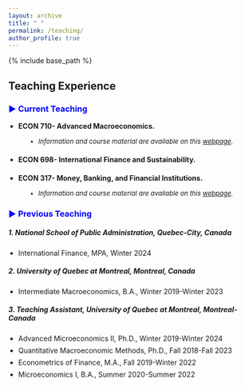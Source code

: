 ```yaml
---
layout: archive
title: " "
permalink: /teaching/
author_profile: true
---
```


{% include base_path %}
## Teaching Experience
### <span style="color:blue;"> ▶ Current Teaching </span>
<ul style="padding-left: 20px; list-style-type: disc;">
  <li style="margin-bottom: 1px; font-size: 14px;"> 
    <strong> ECON 710- Advanced Macroeconomics.</strong> 
  </li>
  <ul style="padding-left: 40px; list-style-type: disc;">
    <li style="margin-bottom: 20px; font-size: 13px;"> 
<i> Information and course material are available on this 
<a href="https://avoumatsodo.github.io/pages/econ-710-details/" target="_blank">webpage</a>.  </i>
  </li>
  </ul>

  <li style="margin-bottom: 20px; font-size: 14px;"> 
    <strong> ECON 698- International Finance and Sustainability.</strong>
  </li>
  <li style="margin-bottom: 2px; font-size: 14px;"> 
    <strong>ECON 317- Money, Banking, and Financial Institutions.</strong>
  </li>
  
  <ul style="padding-left: 40px; list-style-type: disc;">
    <li style="margin-bottom: 20px; font-size: 13px;"> 
<i> Information and course material are available on this 
<a href="https://avoumatsodo.github.io/pages/econ-317-details/" target="_blank">webpage</a>.  </i>
  </li>
  </ul>
  
</ul>


### <span style="color:blue;"> ▶ Previous Teaching</span>

##### <i> 1. National School of Public Administration, Quebec-City, Canada </i>
<ul style="padding-left: 20px; list-style-type: disc;">
  <li style="margin-bottom: 7px; font-size: 14px;"> 
    International Finance, MPA, Winter 2024 
  </li>
</ul>

##### <i> 2. University of Quebec at Montreal, Montreal, Canada </i>
<ul style="padding-left: 20px; list-style-type: disc;">
  <li style="margin-bottom: 7px; font-size: 14px;"> 
    Intermediate Macroeconomics, B.A., Winter 2019-Winter 2023 
  </li>
</ul>

##### <i> 3. Teaching Assistant, University of Quebec at Montreal, Montreal-Canada </i>
<ul style="padding-left: 20px; list-style-type: disc;">
  <li style="margin-bottom: 7px; font-size: 14px;"> 
    Advanced Microeconomics II, Ph.D., Winter 2019-Winter 2024
  </li>
  <li style="margin-bottom: 7px; font-size: 14px;"> 
    Quantitative Macroeconomic Methods, Ph.D., Fall 2018-Fall 2023
  </li>
  <li style="margin-bottom: 7px; font-size: 14px;"> 
    Econometrics of Finance, M.A., Fall 2019-Winter 2022
  </li>
  <li style="margin-bottom: 7px; font-size: 14px;"> 
    Microeconomics I, B.A., Summer 2020-Summer 2022
  </li>
</ul>


<!-- <hr style="border-top: 2px solid #8c8b8b; width:100%;"> -->

<!-- <a href="http://avoumatsodo.github.io/files/teaching_statement.pdf" target="_blank">Teaching Statement</a> -->

<!-- <a href="http://avoumatsodo.github.io/files/teaching_evaluation.pdf" target="_blank">Teaching Evaluations</a> -->







